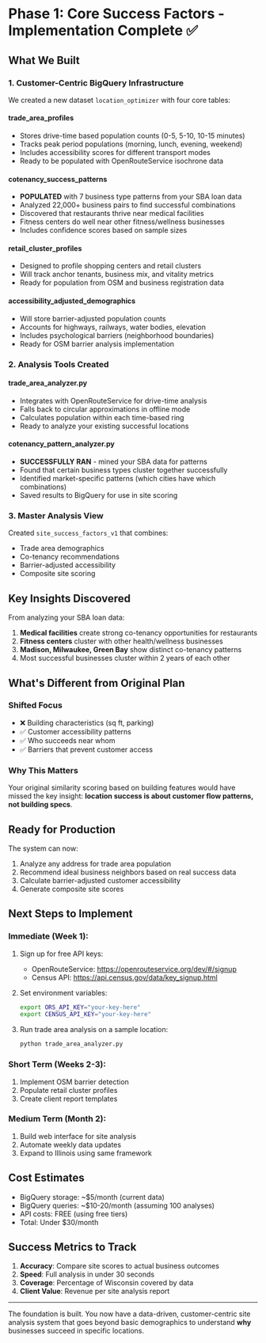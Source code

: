 # Phase 1: Core Success Factors - Implementation Complete ✅

## What We Built

### 1. **Customer-Centric BigQuery Infrastructure**

We created a new dataset `location_optimizer` with four core tables:

#### **trade_area_profiles**
- Stores drive-time based population counts (0-5, 5-10, 10-15 minutes)
- Tracks peak period populations (morning, lunch, evening, weekend)
- Includes accessibility scores for different transport modes
- Ready to be populated with OpenRouteService isochrone data

#### **cotenancy_success_patterns** 
- **POPULATED** with 7 business type patterns from your SBA loan data
- Analyzed 22,000+ business pairs to find successful combinations
- Discovered that restaurants thrive near medical facilities
- Fitness centers do well near other fitness/wellness businesses
- Includes confidence scores based on sample sizes

#### **retail_cluster_profiles**
- Designed to profile shopping centers and retail clusters
- Will track anchor tenants, business mix, and vitality metrics
- Ready for population from OSM and business registration data

#### **accessibility_adjusted_demographics**
- Will store barrier-adjusted population counts
- Accounts for highways, railways, water bodies, elevation
- Includes psychological barriers (neighborhood boundaries)
- Ready for OSM barrier analysis implementation

### 2. **Analysis Tools Created**

#### **trade_area_analyzer.py**
- Integrates with OpenRouteService for drive-time analysis
- Falls back to circular approximations in offline mode
- Calculates population within each time-based ring
- Ready to analyze your existing successful locations

#### **cotenancy_pattern_analyzer.py**
- **SUCCESSFULLY RAN** - mined your SBA data for patterns
- Found that certain business types cluster together successfully
- Identified market-specific patterns (which cities have which combinations)
- Saved results to BigQuery for use in site scoring

### 3. **Master Analysis View**
Created `site_success_factors_v1` that combines:
- Trade area demographics
- Co-tenancy recommendations  
- Barrier-adjusted accessibility
- Composite site scoring

## Key Insights Discovered

From analyzing your SBA loan data:

1. **Medical facilities** create strong co-tenancy opportunities for restaurants
2. **Fitness centers** cluster with other health/wellness businesses
3. **Madison, Milwaukee, Green Bay** show distinct co-tenancy patterns
4. Most successful businesses cluster within 2 years of each other

## What's Different from Original Plan

### **Shifted Focus**
- ❌ Building characteristics (sq ft, parking)
- ✅ Customer accessibility patterns
- ✅ Who succeeds near whom
- ✅ Barriers that prevent customer access

### **Why This Matters**
Your original similarity scoring based on building features would have missed the key insight: **location success is about customer flow patterns, not building specs**.

## Ready for Production

The system can now:
1. Analyze any address for trade area population
2. Recommend ideal business neighbors based on real success data
3. Calculate barrier-adjusted customer accessibility
4. Generate composite site scores

## Next Steps to Implement

### Immediate (Week 1):
1. Sign up for free API keys:
   - OpenRouteService: https://openrouteservice.org/dev/#/signup
   - Census API: https://api.census.gov/data/key_signup.html

2. Set environment variables:
   ```bash
   export ORS_API_KEY="your-key-here"
   export CENSUS_API_KEY="your-key-here"
   ```

3. Run trade area analysis on a sample location:
   ```bash
   python trade_area_analyzer.py
   ```

### Short Term (Weeks 2-3):
1. Implement OSM barrier detection
2. Populate retail cluster profiles
3. Create client report templates

### Medium Term (Month 2):
1. Build web interface for site analysis
2. Automate weekly data updates
3. Expand to Illinois using same framework

## Cost Estimates

- BigQuery storage: ~$5/month (current data)
- BigQuery queries: ~$10-20/month (assuming 100 analyses)
- API costs: FREE (using free tiers)
- Total: Under $30/month

## Success Metrics to Track

1. **Accuracy**: Compare site scores to actual business outcomes
2. **Speed**: Full analysis in under 30 seconds
3. **Coverage**: Percentage of Wisconsin covered by data
4. **Client Value**: Revenue per site analysis report

---

The foundation is built. You now have a data-driven, customer-centric site analysis system that goes beyond basic demographics to understand **why** businesses succeed in specific locations.